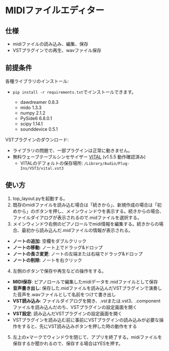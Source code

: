 # MIDIファイルエディター

## 仕様

* midiファイルの読み込み、編集、保存
* VSTプラグインでの再生、wavファイル保存

## 前提条件

各種ライブラリのインストール:

* `pip install -r requirements.txt`でインストールできます。

  * dawdreamer 0.8.3
  * mido 1.3.3
  * numpy 2.1.2
  * PySide6 6.8.0.1
  * scipy 1.14.1
  * sounddevice 0.5.1

VSTプラグインのダウンロード:

* ライブラリの問題で、一部プラグインは正常に動きません。
* 無料ウェーブテーブルシンセサイザー [VITAL](https://vital.audio/) (v1.5.5 動作確認済み)
  * VITALのデフォルトの保存場所: `/Library/Audio/Plug-Ins/VST3/vital.vst3`

## 使い方

1. top_layout.pyを起動する。
3. 既存のmidiファイルを読み込む場合は「続きから」、新規作成の場合は「初めから」のボタンを押し、メインウィンドウを表示する。続きからの場合、ファイルダイアログが表示されるので.midファイルを選択する。
4. メインウィンドウ右側のピアノロールでmidi情報を編集する。続きからの場合、最初から読み込んだ.midファイルの情報が表示される。

  * **ノートの追加**: 空欄をダブルクリック
  * **ノートの移動**: ノート上でドラッグ&ドロップ
  * **ノートの長さ変更**: ノートの左端または右端でドラッグ&ドロップ
  * **ノートの削除**: ノートを右クリック

4. 左側のボタンで保存や再生などの操作をする。

  * **MIDI保存**: ピアノロールで編集したmidiデータを.midファイルとして保存
  * **音声書き出し**: 保存した.midファイルを読み込んだVSTプラグインで演奏した音声を.wavファイルとして名前をつけて書き出し
  * **VST読み込み**: ファイルダイアログを開き、.vstまたは.vst3、.component ファイルを読み込んだのち、VSTプラグインの設定画面を開く
  * **VST設定**: 読み込んだVSTプラグインの設定画面を開く
  * VSTプラグインを読み込む前に事前にVSTプラグインの読み込みが必要な操作をすると、先にVST読み込みボタンを押した時の動作をする

5. 左上の×マークでウィンドウを閉じて、アプリを終了する。midiファイルを保存するか聞かれるので、保存する場合はYESを押す。
